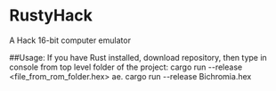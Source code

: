 # RustyHack
A Hack 16-bit computer emulator

##Usage: 
If you have Rust installed, download repository, then type in console from top level folder of the project:
cargo run --release <file_from_rom_folder.hex>
ae. 
cargo run --release Bichromia.hex
